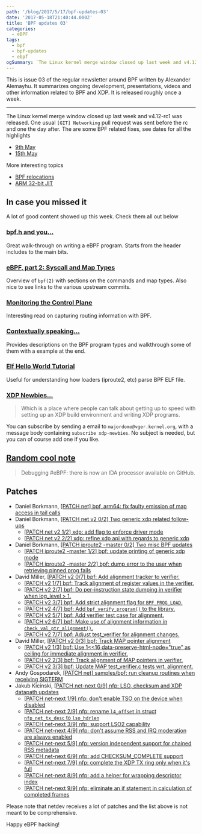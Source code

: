```yaml
---
path: '/blog/2017/5/17/bpf-updates-03'
date: '2017-05-18T21:40:44.000Z'
title: 'BPF updates 03'
categories:
  - eBPF
tags:
  - bpf
  - bpf-updates
  - ebpf
ogSummary: `The Linux kernel merge window closed up last week and v4.12-rc1 was released. One usual [GIT] Networking pull request was sent before the rc and one the day after. The are some BPF related fixes, see dates for all the highlights`
---
```


This is issue 03 of the regular newsletter around BPF written by Alexander Alemayhu. It summarizes ongoing development, presentations, videos and other information related to BPF and XDP. It is released roughly once a week.

---

The Linux kernel merge window closed up last week and v4.12-rc1 was released. One usual `[GIT] Networking` pull request was sent before the rc and one the day after. The are some BPF related fixes, see dates for all the highlights

- [9th May](https://www.spinics.net/lists/netdev/msg434497.html)
- [15th May](https://www.spinics.net/lists/netdev/msg435111.html)

More interesting topics

- [BPF relocations](https://www.mail-archive.com/netdev@vger.kernel.org/msg167958.html)
- [ARM 32-bit JIT](https://www.spinics.net/lists/netdev/msg434852.html)

## In case you missed it

A lot of good content showed up this week. Check them all out below

### [bpf.h and you...](https://www.spinics.net/lists/xdp-newbies/msg00179.html)

Great walk-through on writing a eBPF program. Starts from the header includes to the main bits.

### [eBPF, part 2: Syscall and Map Types](https://ferrisellis.com/posts/ebpf_syscall_and_maps/)

Overview of `bpf(2)` with sections on the commands and map types. Also nice to see links to the various upstream commits.

### [Monitoring the Control Plane](http://firstclassfunc.com/2017/05/monitoring-the-control-plane/)

Interesting read on capturing routing information with BPF.

### [Contextually speaking...](https://www.spinics.net/lists/xdp-newbies/msg00181.html)

Provides descriptions on the BPF program types and walkthrough some of them with a example at the end.

### [Elf Hello World Tutorial](http://www.cirosantilli.com/elf-hello-world/)

Useful for understanding how loaders (iproute2, etc) parse BPF ELF file.

### [XDP Newbies...](https://www.mail-archive.com/netdev@vger.kernel.org/msg162375.html)

> Which is a place where people can talk about getting up to speed with setting up an XDP build environment and writing XDP programs.

You can subscribe by sending a email to `majordomo@vger.kernel.org`, with a message body containing `subscribe xdp-newbies`. No subject is needed, but you can of course add one if you like.

## [Random cool note](https://twitter.com/qeole/status/862588507147169797)

> Debugging #eBPF: there is now an IDA processor available on GitHub.

## Patches

- Daniel Borkmann, [[PATCH net] bpf, arm64: fix faulty emission of map access in tail calls](https://www.mail-archive.com/netdev@vger.kernel.org/msg167864.html)
- Daniel Borkmann, [[PATCH net v2 0/2] Two generic xdp related follow-ups](https://www.mail-archive.com/netdev@vger.kernel.org/msg167982.html)
  - [[PATCH net v2 1/2] xdp: add flag to enforce driver mode](https://www.mail-archive.com/netdev@vger.kernel.org/msg167984.html)
  - [[PATCH net v2 2/2] xdp: refine xdp api with regards to generic xdp](https://www.mail-archive.com/netdev@vger.kernel.org/msg167983.html)
- Daniel Borkmann, [[PATCH iproute2 -master 0/2] Two misc BPF updates](https://www.spinics.net/lists/netdev/msg434904.html)
  - [[PATCH iproute2 -master 1/2] bpf: update printing of generic xdp mode](https://www.spinics.net/lists/netdev/msg434905.html)
  - [[PATCH iproute2 -master 2/2] bpf: dump error to the user when retrieving pinned prog fails](https://www.spinics.net/lists/netdev/msg434903.html)
- David Miller, [[PATCH v2 0/7] bpf: Add alignment tracker to verifier.](https://www.spinics.net/lists/netdev/msg434707.html)
  - [[PATCH v2 1/7] bpf: Track alignment of register values in the verifier.](https://www.spinics.net/lists/netdev/msg434708.html)
  - [[PATCH v2 2/7] bpf: Do per-instruction state dumping in verifier when log_level > 1.](https://www.spinics.net/lists/netdev/msg434709.html)
  - [[PATCH v2 3/7] bpf: Add strict alignment flag for `BPF_PROG_LOAD`.](https://www.spinics.net/lists/netdev/msg434710.html)
  - [[PATCH v2 4/7] bpf: Add `bpf_verify_program()` to the library.](https://www.spinics.net/lists/netdev/msg434711.html)
  - [[PATCH v2 5/7] bpf: Add verifier test case for alignment.](https://www.spinics.net/lists/netdev/msg434715.html)
  - [[PATCH v2 6/7] bpf: Make use of alignment information in `check_val_ptr_alignment()`.](https://www.spinics.net/lists/netdev/msg434713.html)
  - [[PATCH v2 7/7] bpf: Adjust test_verifier for alignment changes.](https://www.spinics.net/lists/netdev/msg434714.html)
- David Miller, [[PATCH v2 0/3] bpf: Track MAP pointer alignment](https://www.spinics.net/lists/netdev/msg435073.html)
  - [[PATCH v2 1/3] bpf: Use 1<<16 data-preserve-html-node="true" as ceiling for immediate alignment in verifier.](https://www.spinics.net/lists/netdev/msg435074.html)
  - [[PATCH v2 2/3] bpf: Track alignment of MAP pointers in verifier.](https://www.spinics.net/lists/netdev/msg435071.html)
  - [[PATCH v2 3/3] bpf: Update MAP test_verifier.c tests wrt. alignment.](https://www.spinics.net/lists/netdev/msg435072.html)
- Andy Gospodarek, [[PATCH net] samples/bpf: run cleanup routines when receiving SIGTERM](https://www.spinics.net/lists/netdev/msg434761.html)
- Jakub Kicinski, [[PATCH net-next 0/9] nfp: LSO, checksum and XDP datapath updates](https://www.mail-archive.com/netdev@vger.kernel.org/msg168356.html)
  - [[PATCH net-next 1/9] nfp: don't enable TSO on the device when disabled](https://www.mail-archive.com/netdev@vger.kernel.org/msg168358.html)
  - [[PATCH net-next 2/9] nfp: rename `l4_offset` in struct `nfp_net_tx_desc` to `lso_hdrlen`](https://www.mail-archive.com/netdev@vger.kernel.org/msg168357.html)
  - [[PATCH net-next 3/9] nfp: support LSO2 capability](https://www.mail-archive.com/netdev@vger.kernel.org/msg168357.html)
  - [[PATCH net-next 4/9] nfp: don't assume RSS and IRQ moderation are always enabled](https://www.mail-archive.com/netdev@vger.kernel.org/msg168360.html)
  - [[PATCH net-next 5/9] nfp: version independent support for chained RSS metadata](https://www.mail-archive.com/netdev@vger.kernel.org/msg168355.html)
  - [[PATCH net-next 6/9] nfp: add CHECKSUM_COMPLETE support](https://www.mail-archive.com/netdev@vger.kernel.org/msg168354.html)
  - [[PATCH net-next 7/9] nfp: complete the XDP TX ring only when it's full](https://www.mail-archive.com/netdev@vger.kernel.org/msg168361.html)
  - [[PATCH net-next 8/9] nfp: add a helper for wrapping descriptor index](https://www.mail-archive.com/netdev@vger.kernel.org/msg168362.html)
  - [[PATCH net-next 9/9] nfp: eliminate an if statement in calculation of completed frames](https://www.mail-archive.com/netdev@vger.kernel.org/msg168353.html)

Please note that netdev receives a lot of patches and the list above is not meant to be comprehensive.

Happy eBPF hacking!
